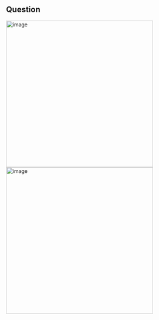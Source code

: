 ## Question

<img width="400" alt="image" src="https://github.com/user-attachments/assets/ab28dcce-4e6e-49e6-a23c-e5d844bfa5d6" />
<img width="400" alt="image" src="https://github.com/user-attachments/assets/46ae4e0a-d159-4727-9235-f9f585379282" />

